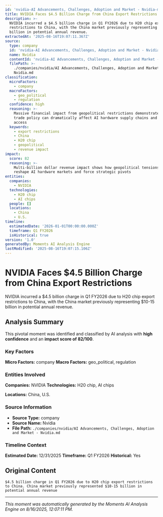 ```yaml
---
id: 'nvidia-AI Advancements, Challenges, Adoption and Market - Nvidia-moment-5'
title: NVIDIA Faces $4.5 Billion Charge from China Export Restrictions
description: >-
  NVIDIA incurred a $4.5 billion charge in Q1 FY2026 due to H20 chip export
  restrictions to China, with the China market previously representing $10-15
  billion in potential annual revenue.
extractedAt: '2025-08-16T19:07:11.367Z'
source:
  type: company
  id: 'nvidia-AI Advancements, Challenges, Adoption and Market - Nvidia'
  name: Nvidia
  contentId: 'nvidia-AI Advancements, Challenges, Adoption and Market - Nvidia'
  filePath: >-
    ./companies/nvidia/AI Advancements, Challenges, Adoption and Market -
    Nvidia.md
classification:
  microFactors:
    - company
  macroFactors:
    - geo_political
    - regulation
  confidence: high
  reasoning: >-
    Massive financial impact from geopolitical restrictions demonstrates how
    trade policy can dramatically affect AI hardware supply chains and market
    access
  keywords:
    - export restrictions
    - China
    - H20 chip
    - geopolitical
    - revenue impact
impact:
  score: 82
  reasoning: >-
    Multi-billion dollar revenue impact shows how geopolitical tensions can
    reshape AI hardware markets and force strategic pivots
entities:
  companies:
    - NVIDIA
  technologies:
    - H20 chip
    - AI chips
  people: []
  locations:
    - China
    - U.S.
timeline:
  estimatedDate: '2026-01-01T00:00:00.000Z'
  timeframe: Q1 FY2026
  isHistorical: true
version: '1.0'
generatedBy: Moments AI Analysis Engine
lastModified: '2025-08-16T19:07:15.106Z'
---
```

# NVIDIA Faces $4.5 Billion Charge from China Export Restrictions

NVIDIA incurred a $4.5 billion charge in Q1 FY2026 due to H20 chip export restrictions to China, with the China market previously representing $10-15 billion in potential annual revenue.

## Analysis Summary

This pivotal moment was identified and classified by AI analysis with **high confidence** and an **impact score of 82/100**.

### Key Factors

**Micro Factors:** company
**Macro Factors:** geo_political, regulation

### Entities Involved

**Companies:** NVIDIA
**Technologies:** H20 chip, AI chips

**Locations:** China, U.S.

### Source Information

- **Source Type:** company
- **Source Name:** Nvidia
- **File Path:** `./companies/nvidia/AI Advancements, Challenges, Adoption and Market - Nvidia.md`

### Timeline Context

**Estimated Date:** 12/31/2025
**Timeframe:** Q1 FY2026
**Historical:** Yes

## Original Content

```
$4.5 billion charge in Q1 FY2026 due to H20 chip export restrictions to China. China market previously represented $10-15 billion in potential annual revenue
```

---

*This moment was automatically generated by the Moments AI Analysis Engine on 8/16/2025, 12:07:11 PM.*
